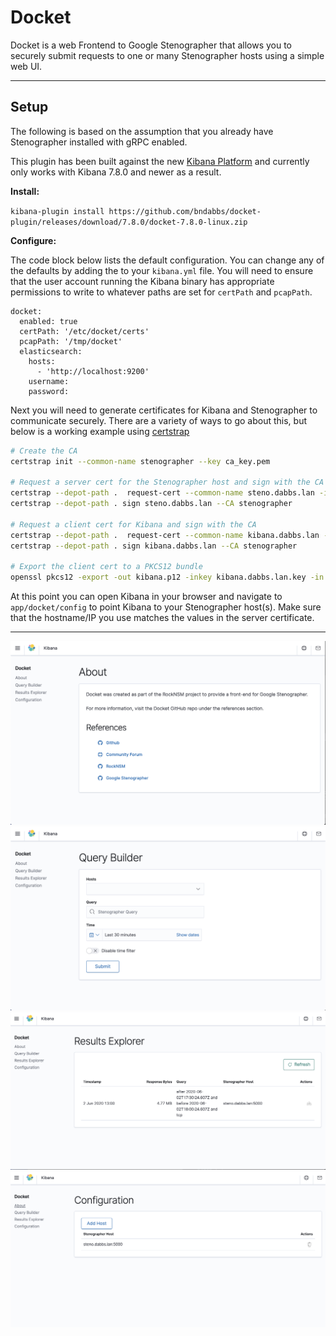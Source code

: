 # Docket

Docket is a web Frontend to Google Stenographer that allows you to securely submit requests to one or many Stenographer hosts using a simple web UI.

---

## Setup

The following is based on the assumption that you already have Stenographer installed with gRPC enabled.

This plugin has been built against the new [Kibana Platform](https://github.com/elastic/kibana/tree/master/src/core) and currently only works with Kibana 7.8.0 and newer as a result.

**Install:**

```kibana-plugin install https://github.com/bndabbs/docket-plugin/releases/download/7.8.0/docket-7.8.0-linux.zip```

**Configure:**

The code block below lists the default configuration. You can change any of the defaults by adding the to your `kibana.yml` file. 
You will need to ensure that the user account running the Kibana binary has appropriate permissions to write to whatever paths are set for `certPath` and `pcapPath`.

```
docket:
  enabled: true
  certPath: '/etc/docket/certs'
  pcapPath: '/tmp/docket'
  elasticsearch:
    hosts:
      - 'http://localhost:9200'
    username:
    password:
```

Next you will need to generate certificates for Kibana and Stenographer to communicate securely. There are a variety of ways to go about this, but below is a working example using [certstrap](https://github.com/square/certstrap)

```bash
# Create the CA
certstrap init --common-name stenographer --key ca_key.pem

# Request a server cert for the Stenographer host and sign with the CA
certstrap --depot-path .  request-cert --common-name steno.dabbs.lan -ip 192.168.1.10,127.0.0.1 -domain steno.dabbs.lan,dabbs.lan
certstrap --depot-path . sign steno.dabbs.lan --CA stenographer

# Request a client cert for Kibana and sign with the CA
certstrap --depot-path .  request-cert --common-name kibana.dabbs.lan -ip 192.168.1.11,127.0.0.1 -domain kibana.dabbs.lan,dabbs.lan
certstrap --depot-path . sign kibana.dabbs.lan --CA stenographer

# Export the client cert to a PKCS12 bundle
openssl pkcs12 -export -out kibana.p12 -inkey kibana.dabbs.lan.key -in kibana.dabbs.lan.crt -certfile stenographer.crt
```

At this point you can open Kibana in your browser and navigate to `app/docket/config` to point Kibana to your Stenographer host(s). Make sure that the hostname/IP you use matches the values in the server certificate.

---

![About](img/about.png)  
![Query](img/query.png)  
![Results](img/results.png)  
![Config](img/config.png)  
